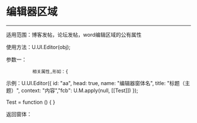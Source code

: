 # 编辑器区域

---

适用范围：博客发帖，论坛发帖，word编辑区域的公有属性

使用方法：U.UI.Editor\(obj\);

参数一：

              相关属性,形如：{





示例：U.UI.Editor\({ id: "aa", head: true, name: "编辑器窗体名", title: "标题（主题）", context: "内容","fcb": U.M.apply\(null, \[\[Test\]\]\) }\);

Test = function \(\) { }

返回窗体：

